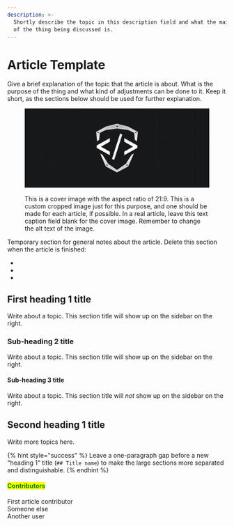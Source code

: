```yaml
---
description: >-
  Shortly describe the topic in this description field and what the main purpose
  of the thing being discussed is.
---
```


# Article Template

Give a brief explanation of the topic that the article is about. What is the purpose of the thing and what kind of adjustments can be done to it. Keep it short, as the sections below should be used for further explanation.

<figure><img src="../../../.gitbook/assets/cover-tsg-placeholder.jpg" alt="Article cover image"><figcaption><p>This is a cover image with the aspect ratio of 21:9. This is a custom cropped image just for this purpose, and one should be made for each article, if possible. In a real article, leave this text caption field blank for the cover image. Remember to change the alt text of the image.</p></figcaption></figure>

Temporary section for general notes about the article. Delete this section when the article is finished:

*
*
*

## First heading 1 title

Write about a topic. This section title will show up on the sidebar on the right.

### Sub-heading 2 title

Write about a topic. This section title will show up on the sidebar on the right.

#### Sub-heading 3 title

Write about a topic. This section title will _not_ show up on the sidebar on the right.



## Second heading 1 title

Write more topics here.

{% hint style="success" %}
Leave a one-paragraph gap before a new "heading 1" title (`## Title name`) to make the large sections more separated and distinguishable.
{% endhint %}

#### <mark style="color:green;">Contributors</mark>

First article contributor\
Someone else\
Another user
